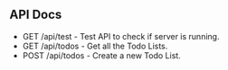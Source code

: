 ## API Docs

- GET  /api/test - Test API to check if server is running.
- GET  /api/todos - Get all the Todo Lists.
- POST /api/todos - Create a new Todo List.
